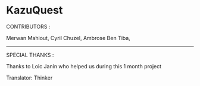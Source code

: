 # KazuQuest

CONTRIBUTORS :

Merwan Mahiout, 
Cyril Chuzel, 
Ambrose Ben Tiba, 

---------------

SPECIAL THANKS : 

Thanks to Loic Janin who helped us during this 1 month project 

Translator: Thinker 
